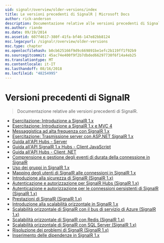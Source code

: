 ```yaml
---
uid: signalr/overview/older-versions/index
title: Le versioni precedenti di SignalR | Microsoft Docs
author: rick-anderson
description: Documentazione relative alle versioni precedenti di SignalR.
ms.author: riande
ms.date: 09/19/2014
ms.assetid: 607f4617-380f-41fa-bf46-147e82bb8124
msc.legacyurl: /signalr/overview/older-versions
msc.type: chapter
ms.openlocfilehash: b0cb625166f9d9c669891be1efc2b119ff1f92b9
ms.sourcegitcommit: 45ac74e400f9f2b7dbded66297730f6f14a4eb25
ms.translationtype: MT
ms.contentlocale: it-IT
ms.lasthandoff: 08/16/2018
ms.locfileid: "48254995"
---
```

<a name="signalr-older-versions"></a>Versioni precedenti di SignalR
====================
> Documentazione relative alle versioni precedenti di SignalR.


- [Esercitazione: Introduzione a SignalR 1.x](tutorial-getting-started-with-signalr.md)
- [Esercitazione: Introduzione a SignalR 1.x e MVC 4](tutorial-getting-started-with-signalr-and-mvc-4.md)
- [Messaggistica ad alta frequenza con SignalR 1.x](tutorial-high-frequency-realtime-with-signalr.md)
- [Esercitazione: Trasmissione server con ASP.NET SignalR 1.x](tutorial-server-broadcast-with-aspnet-signalr.md)
- [Guida all'API Hubs - Server](signalr-1x-hubs-api-guide-server.md)
- [Guida all'API SignalR 1.x Hubs - Client JavaScript](signalr-1x-hubs-api-guide-javascript-client.md)
- [Guida all'API Hubs - Client .NET](signalr-1x-hubs-api-guide-net-client.md)
- [Comprensione e gestione degli eventi di durata della connessione in SignalR](handling-connection-lifetime-events.md)
- [Uso dei gruppi in SignalR 1.x](working-with-groups.md)
- [Mapping degli utenti di SignalR alle connessioni in SignalR 1.x](mapping-users-to-connections.md)
- [Introduzione alla sicurezza di SignalR (SignalR 1.x)](introduction-to-security.md)
- [Autenticazione e autorizzazione per SignalR Hubs (SignalR 1.x)](hub-authorization.md)
- [Autenticazione e autorizzazione per le connessioni persistenti di SignalR (SignalR 1.x)](persistent-connection-authorization.md)
- [Prestazioni di SignalR (SignalR 1.x)](signalr-performance.md)
- [Introduzione alla scalabilità orizzontale in SignalR 1.x](scaleout-in-signalr.md)
- [Scalabilità orizzontale di SignalR con il bus di servizio di Azure (SignalR 1.x)](scaleout-with-windows-azure-service-bus.md)
- [Scalabilità orizzontale di SignalR con Redis (SignalR 1.x)](scaleout-with-redis.md)
- [Scalabilità orizzontale di SignalR con SQL Server (SignalR 1.x)](scaleout-with-sql-server.md)
- [Risoluzione dei problemi di SignalR (SignalR 1.x)](troubleshooting.md)
- [Inserimento delle dipendenze in SignalR 1.x](dependency-injection.md)
